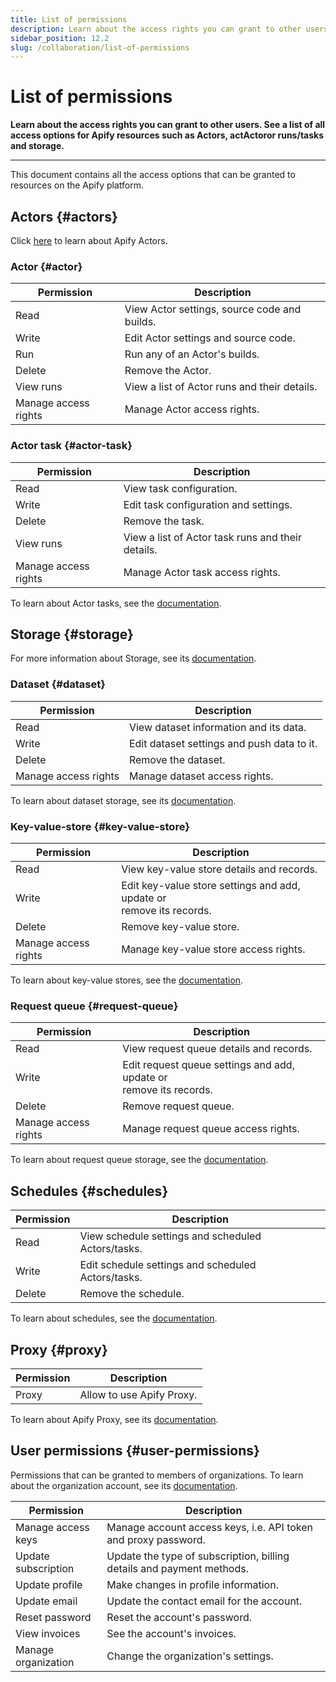 ```yaml
---
title: List of permissions
description: Learn about the access rights you can grant to other users. See a list of all access options for Apify resources such as Actors, Actor runs/tasks and storage.
sidebar_position: 12.2
slug: /collaboration/list-of-permissions
---
```


# List of permissions

**Learn about the access rights you can grant to other users. See a list of all access options for Apify resources such as Actors, actActoror runs/tasks and storage.**

---

This document contains all the access options that can be granted to resources on the Apify platform.

## Actors {#actors}

Click [here](../actors/index.mdx) to learn about Apify Actors.

### Actor {#actor}

| Permission           | Description                                  |
|----------------------|----------------------------------------------|
| Read                 | View Actor settings, source code and builds. |
| Write                | Edit Actor settings and source code.         |
| Run                  | Run any of an Actor's builds.                |
| Delete               | Remove the Actor.                            |
| View runs            | View a list of Actor runs and their details. |
| Manage access rights | Manage Actor access rights.                  |

### Actor task {#actor-task}

| Permission           | Description                                       |
|----------------------|---------------------------------------------------|
| Read                 | View task configuration.                          |
| Write                | Edit task configuration and settings.             |
| Delete               | Remove the task.                                  |
| View runs            | View a list of Actor task runs and their details. |
| Manage access rights | Manage Actor task access rights.                  |

To learn about Actor tasks, see the [documentation](../actors/running/tasks.md).

## Storage {#storage}

For more information about Storage, see its [documentation](../storage/index.md).

### Dataset {#dataset}

| Permission           | Description                                |
|----------------------|--------------------------------------------|
| Read                 | View dataset information and its data.     |
| Write                | Edit dataset settings and push data to it. |
| Delete               | Remove the dataset.                        |
| Manage access rights | Manage dataset access rights.              |

To learn about dataset storage, see its [documentation](../storage/dataset.md).

### Key-value-store {#key-value-store}

| Permission           | Description                                                                |
|----------------------|----------------------------------------------------------------------------|
| Read                 | View key-value store details and records.                                  |
| Write                | Edit key-value store settings and add, update or <br/> remove its records. |
| Delete               | Remove key-value store.                                                    |
| Manage access rights | Manage key-value store access rights.                                      |

To learn about key-value stores, see the [documentation](../storage/key_value_store.md).

### Request queue {#request-queue}

| Permission           | Description                                                              |
|----------------------|--------------------------------------------------------------------------|
| Read                 | View request queue details and records.                                  |
| Write                | Edit request queue settings and add, update or <br/> remove its records. |
| Delete               | Remove request queue.                                                    |
| Manage access rights | Manage request queue access rights.                                      |

To learn about request queue storage, see the [documentation](../storage/request_queue.md).

## Schedules {#schedules}

| Permission | Description                                        |
|------------|----------------------------------------------------|
| Read       | View schedule settings and scheduled Actors/tasks. |
| Write      | Edit schedule settings and scheduled Actors/tasks. |
| Delete     | Remove the schedule.                               |

To learn about schedules, see the [documentation](../schedules.md).

## Proxy {#proxy}

| Permission | Description               |
|------------|---------------------------|
| Proxy      | Allow to use Apify Proxy. |

To learn about Apify Proxy, see its [documentation](../proxy/index.md).

## User permissions {#user-permissions}

Permissions that can be granted to members of organizations. To learn about the organization account, see its [documentation](./organization_account/index.md).

| Permission          | Description                                                           |
|---------------------|-----------------------------------------------------------------------|
| Manage access keys  | Manage account access keys, i.e. API token and proxy password.        |
| Update subscription | Update the type of subscription, billing details and payment methods. |
| Update profile      | Make changes in profile information.                                  |
| Update email        | Update the contact email for the account.                             |
| Reset password      | Reset the account's password.                                         |
| View invoices       | See the account's invoices.                                           |
| Manage organization | Change the organization's settings.                                   |

